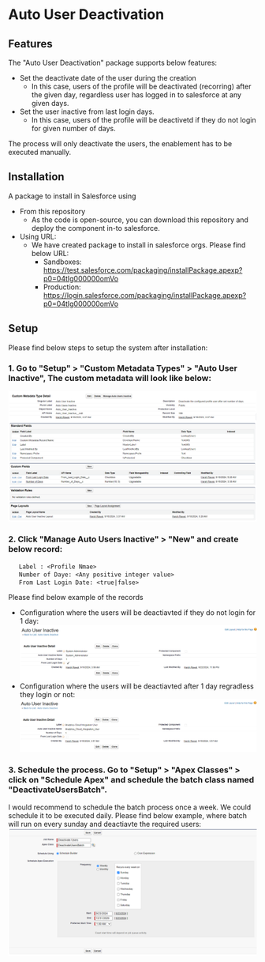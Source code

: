 # Auto User Deactivation

## Features
The "Auto User Deactivation" package supports below features:
- Set the deactivate date of the user during the creation
  - In this case, users of the profile will be deactivated (recorring) after the given day, regardless user has logged in to salesforce at any given days.
- Set the user inactive from last login days.
  - In this case, users of the profile will be deactivetd if they do not login for given number of days.

The process will only deactivate the users, the enablement has to be executed manually.
 
## Installation
A package to install in Salesforce using
- From this repository
  - As the code is open-source, you can download this repository and deploy the component in-to salesforce.
- Using URL:
  - We have created package to install in salesforce orgs. Please find below URL:
    - Sandboxes: https://test.salesforce.com/packaging/installPackage.apexp?p0=04tIg000000omVo
    - Production: https://login.salesforce.com/packaging/installPackage.apexp?p0=04tIg000000omVo

## Setup
Please find below steps to setup the system after installation:
### 1. Go to "Setup" > "Custom Metadata Types" > "Auto User Inactive", The custom metadata will look like below:
![Auto user inactive custom metadata](https://github.com/harshvasisthaa/autoUserDeactivation/blob/main/images/custom_metadata.png?raw=true)
### 2. Click "Manage Auto Users Inactive" > "New" and create below record:
       Label : <Profile Nmae>
       Number of Daye: <Any positive integer value>
       From Last Login Date: <true|false>
  Please find below example of the records
  - Configuration where the users will be deactiavted if they do not login for 1 day:
    ![Example record 1](https://github.com/harshvasisthaa/autoUserDeactivation/blob/main/images/record_example_1.png?raw=true)
  - Configuration where the users will be deactiavted after 1 day regradless they login or not:
    ![Example record 1](https://github.com/harshvasisthaa/autoUserDeactivation/blob/main/images/record_example_2.png?raw=true)

### 3. Schedule the process. Go to "Setup" > "Apex Classes" > click on "Schedule Apex" and schedule the batch class named "DeactivateUsersBatch".
  I would recommend to schedule the batch process once a week. We could schedule it to be executed daily.
  Please find below example, where batch will run on every sunday and deactiavte the required users:
  ![Batch Setip](https://github.com/harshvasisthaa/autoUserDeactivation/blob/main/images/sample_batch_scheduled_weekly_sunday.png?raw=true)
